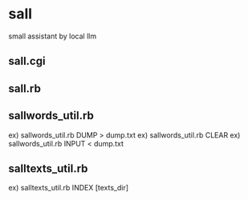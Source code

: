 # sall
small assistant by local llm

## sall.cgi

## sall.rb

## sallwords_util.rb
  ex) sallwords_util.rb DUMP > dump.txt
  ex) sallwords_util.rb CLEAR
  ex) sallwords_util.rb INPUT < dump.txt
 

## salltexts_util.rb
  ex) salltexts_util.rb INDEX [texts_dir]


